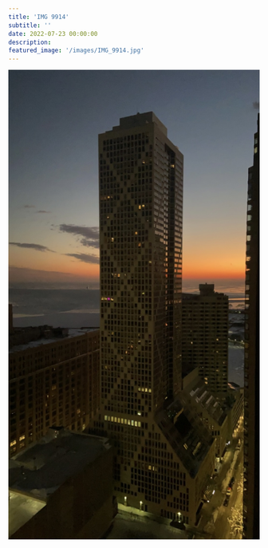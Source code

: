 ```yaml
---
title: 'IMG 9914'
subtitle: ''
date: 2022-07-23 00:00:00
description: 
featured_image: '/images/IMG_9914.jpg'
---
```


![](/images/IMG_9914.jpg)
